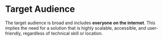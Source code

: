 # Target Audience

The target audience is broad and includes **everyone on the internet**. This implies the need for a solution that is highly scalable, accessible, and user-friendly, regardless of technical skill or location.
